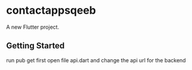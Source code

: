 # contactappsqeeb

A new Flutter project.

## Getting Started

run pub get first 
open file api.dart and change the api url for the backend

